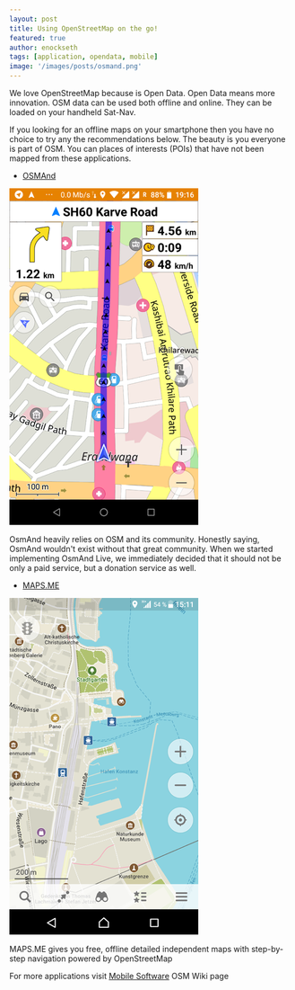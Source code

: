 ```yaml
---
layout: post
title: Using OpenStreetMap on the go!
featured: true
author: enockseth
tags: [application, opendata, mobile]
image: '/images/posts/osmand.png'
---
```

We love OpenStreetMap because is Open Data. Open Data means more innovation. OSM data can be used both offline and online. They can be loaded on your handheld Sat-Nav.

If you looking for an offline maps on your smartphone then you have no choice to try any the recommendations below. The beauty is you everyone is part of OSM. You can places of interests (POIs) that have not been mapped from these applications.

* [OSMAnd](https://osmand.net/)

![OSMAnd](/images/posts/Android-osmand-routing.png)

OsmAnd heavily relies on OSM and its community. Honestly saying, OsmAnd wouldn't exist without that great community. When we started implementing OsmAnd Live, we immediately decided that it should not be only a paid service, but a donation service as well.

* [MAPS.ME](https://maps.me/download/)

![MAPS.ME](/images/posts/Maps-me_android.png)

MAPS.ME gives you free, offline detailed independent maps with step-by-step navigation powered by OpenStreetMap

For more applications visit [Mobile Software](https://wiki.openstreetmap.org/wiki/Software/Mobile) OSM Wiki page